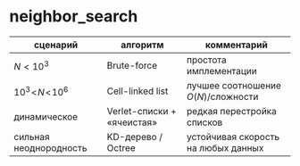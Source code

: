 # neighbor_search

| сценарий               | алгоритм                   | комментарий                         |
| ---------------------- | -------------------------- | ----------------------------------- |
| $N<10^3$               | Brute-force                | простота имплементации              |
| $10^3\!<\!N\!<\!10^6$  | Cell-linked list           | лучшее соотношение $O(N)$/сложности |
| динамическое           | Verlet-списки + «ячеистая» | редкая перестройка списков          |
| сильная неоднородность | KD-дерево / Octree         | устойчивая скорость на любых данных |
